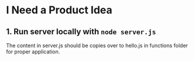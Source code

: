 # I Need a Product Idea

## 1. Run server locally with `node server.js`

The content in server.js should be copies over to hello.js in functions folder for proper application.
